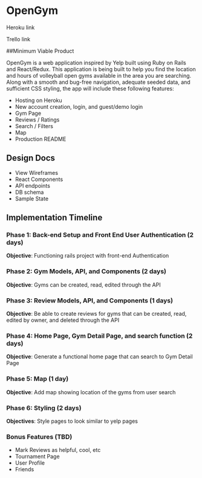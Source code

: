 # OpenGym

Heroku link

Trello link

##Minimum Viable Product

OpenGym is a web application inspired by Yelp built using Ruby on Rails and React/Redux. This application is being built to help you find the location and hours of volleyball open gyms available in the area you are searching. Along with a smooth and bug-free navigation, adequate seeded data, and sufficient CSS styling, the app will include these following features:

* Hosting on Heroku
* New account creation, login, and guest/demo login
* Gym Page
* Reviews / Ratings
* Search / Filters
* Map
* Production README

## Design Docs

* View Wireframes
* React Components
* API endpoints
* DB schema
* Sample State

## Implementation Timeline

### Phase 1: Back-end Setup and Front End User Authentication (2 days)

**Objective**: Functioning rails project with front-end Authentication

### Phase 2: Gym Models, API, and Components (2 days)

**Objective**: Gyms can be created, read, edited through the API

### Phase 3: Review Models, API, and Components (1 days)

**Objective**: Be able to create reviews for gyms that can be created, read, edited by owner, and deleted through the API

### Phase 4: Home Page, Gym Detail Page, and search function (2 days)

**Objective**: Generate a functional home page that can search to Gym Detail Page

### Phase 5: Map (1 day)

**Objective**: Add map showing location of the gyms from user search

### Phase 6: Styling (2 days)

**Objectives**: Style pages to look similar to yelp pages

### Bonus Features (TBD)

* Mark Reviews as helpful, cool, etc
* Tournament Page
* User Profile
* Friends

